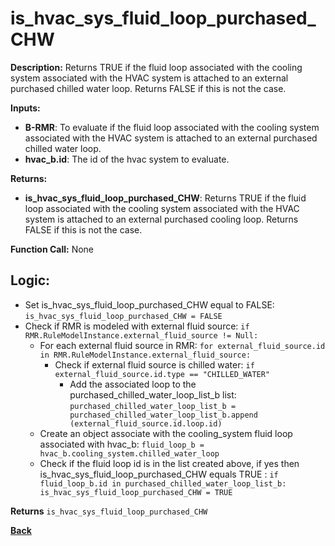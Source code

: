 # is_hvac_sys_fluid_loop_purchased_CHW  

**Description:** Returns TRUE if the fluid loop associated with the cooling system associated with the HVAC system is attached to an external purchased chilled water loop. Returns FALSE if this is not the case.   

**Inputs:**  
- **B-RMR**: To evaluate if the fluid loop associated with the cooling system associated with the HVAC system is attached to an external purchased chilled water loop.   
- **hvac_b.id**: The id of the hvac system to evaluate.  

**Returns:**  
- **is_hvac_sys_fluid_loop_purchased_CHW**: Returns TRUE if the fluid loop associated with the cooling system associated with the HVAC system is attached to an external purchased cooling loop. Returns FALSE if this is not the case.   
 
**Function Call:** None  

## Logic:   
- Set is_hvac_sys_fluid_loop_purchased_CHW equal to FALSE: `is_hvac_sys_fluid_loop_purchased_CHW = FALSE`  
- Check if RMR is modeled with external fluid source: `if RMR.RuleModelInstance.external_fluid_source != Null:`  
    - For each external fluid source in RMR: `for external_fluid_source.id in RMR.RuleModelInstance.external_fluid_source:`  
        - Check if external fluid source is chilled water: `if external_fluid_source.id.type == "CHILLED_WATER"`    
            - Add the associated loop to the purchased_chilled_water_loop_list_b list: `purchased_chilled_water_loop_list_b = purchased_chilled_water_loop_list_b.append (external_fluid_source.id.loop.id)`  
    - Create an object associate with the cooling_system fluid loop associated with hvac_b: `fluid_loop_b = hvac_b.cooling_system.chilled_water_loop`  
    - Check if the fluid loop id is in the list created above, if yes then is_hvac_sys_fluid_loop_purchased_CHW equals TRUE  : `if fluid_loop_b.id in purchased_chilled_water_loop_list_b: is_hvac_sys_fluid_loop_purchased_CHW = TRUE`  

**Returns** `is_hvac_sys_fluid_loop_purchased_CHW`  



**[Back](../../../_toc.md)**